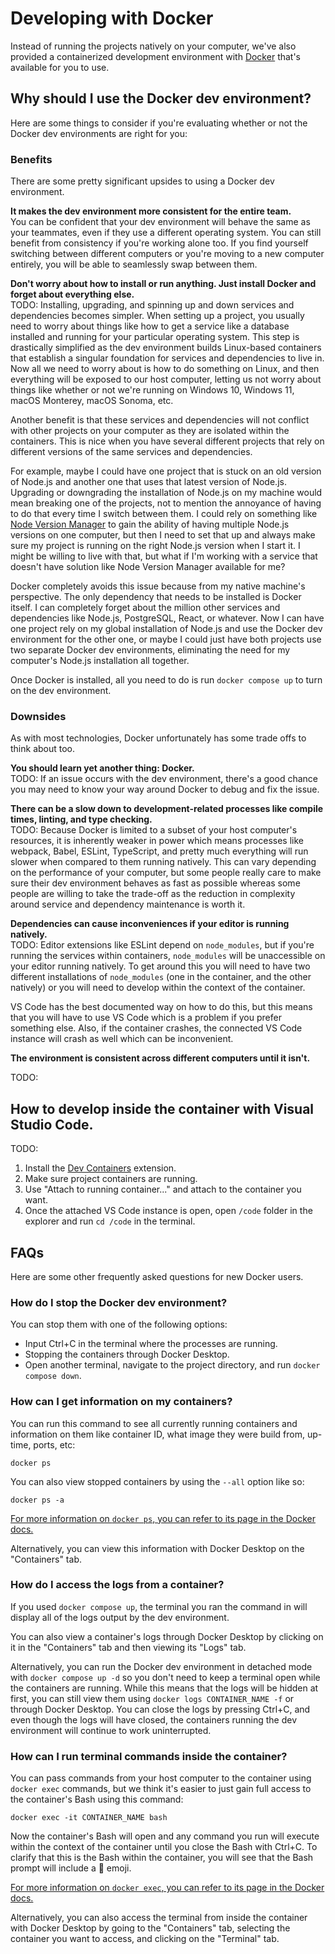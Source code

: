 # Developing with Docker

Instead of running the projects natively on your computer, we've also provided a containerized development environment with [Docker](https://www.docker.com) that's available for you to use.

## Why should I use the Docker dev environment?

Here are some things to consider if you're evaluating whether or not the Docker dev environments are right for you:

### Benefits

There are some pretty significant upsides to using a Docker dev environment.

**It makes the dev environment more consistent for the entire team.**  
You can be confident that your dev environment will behave the same as your teammates, even if they use a different operating system. You can still benefit from consistency if you're working alone too. If you find yourself switching between different computers or you're moving to a new computer entirely, you will be able to seamlessly swap between them.

**Don't worry about how to install or run anything. Just install Docker and forget about everything else.**  
TODO:
Installing, upgrading, and spinning up and down services and dependencies becomes simpler. When setting up a project, you usually need to worry about things like how to get a service like a database installed and running for your particular operating system. This step is drastically simplified as the dev environment builds Linux-based containers that establish a singular foundation for services and dependencies to live in. Now all we need to worry about is how to do something on Linux, and then everything will be exposed to our host computer, letting us not worry about things like whether or not we're running on Windows 10, Windows 11, macOS Monterey, macOS Sonoma, etc.

Another benefit is that these services and dependencies will not conflict with other projects on your computer as they are isolated within the containers. This is nice when you have several different projects that rely on different versions of the same services and dependencies.

For example, maybe I could have one project that is stuck on an old version of Node.js and another one that uses that latest version of Node.js. Upgrading or downgrading the installation of Node.js on my machine would mean breaking one of the projects, not to mention the annoyance of having to do that every time I switch between them. I could rely on something like [Node Version Manager](https://github.com/nvm-sh/nvm) to gain the ability of having multiple Node.js versions on one computer, but then I need to set that up and always make sure my project is running on the right Node.js version when I start it. I might be willing to live with that, but what if I'm working with a service that doesn't have solution like Node Version Manager available for me?

Docker completely avoids this issue because from my native machine's perspective. The only dependency that needs to be installed is Docker itself. I can completely forget about the million other services and dependencies like Node.js, PostgreSQL, React, or whatever. Now I can have one project rely on my global installation of Node.js and use the Docker dev environment for the other one, or maybe I could just have both projects use two separate Docker dev environments, eliminating the need for my computer's Node.js installation all together.

Once Docker is installed, all you need to do is run `docker compose up` to turn on the dev environment.

### Downsides

As with most technologies, Docker unfortunately has some trade offs to think about too.

**You should learn yet another thing: Docker.**  
TODO:
If an issue occurs with the dev environment, there's a good chance you may need to know your way around Docker to debug and fix the issue.

**There can be a slow down to development-related processes like compile times, linting, and type checking.**  
TODO:
Because Docker is limited to a subset of your host computer's resources, it is inherently weaker in power which means processes like webpack, Babel, ESLint, TypeScript, and pretty much everything will run slower when compared to them running natively. This can vary depending on the performance of your computer, but some people really care to make sure their dev environment behaves as fast as possible whereas some people are willing to take the trade-off as the reduction in complexity around service and dependency maintenance is worth it.

**Dependencies can cause inconveniences if your editor is running natively.**  
TODO:
Editor extensions like ESLint depend on `node_modules`, but if you're running the services within containers, `node_modules` will be unaccessible on your editor running natively. To get around this you will need to have two different installations of `node_modules` (one in the container, and the other natively) or you will need to develop within the context of the container.

VS Code has the best documented way on how to do this, but this means that you will have to use VS Code which is a problem if you prefer something else. Also, if the container crashes, the connected VS Code instance will crash as well which can be inconvenient.

**The environment is consistent across different computers until it isn't.**

TODO:

## How to develop inside the container with Visual Studio Code.

TODO:

1. Install the [Dev Containers](https://marketplace.visualstudio.com/items?itemName=ms-vscode-remote.remote-containers) extension.
2. Make sure project containers are running.
3. Use "Attach to running container..." and attach to the container you want.
4. Once the attached VS Code instance is open, open `/code` folder in the explorer and run `cd /code` in the terminal.

## FAQs

Here are some other frequently asked questions for new Docker users.

### How do I stop the Docker dev environment?

You can stop them with one of the following options:

-   Input Ctrl+C in the terminal where the processes are running.
-   Stopping the containers through Docker Desktop.
-   Open another terminal, navigate to the project directory, and run `docker compose down`.

### How can I get information on my containers?

You can run this command to see all currently running containers and information on them like container ID, what image they were build from, up-time, ports, etc:

```
docker ps
```

You can also view stopped containers by using the `--all` option like so:

```
docker ps -a
```

[For more information on `docker ps`, you can refer to its page in the Docker docs.](https://docs.docker.com/engine/reference/commandline/container_ls)

Alternatively, you can view this information with Docker Desktop on the "Containers" tab.

### How do I access the logs from a container?

If you used `docker compose up`, the terminal you ran the command in will display all of the logs output by the dev environment.

You can also view a container's logs through Docker Desktop by clicking on it in the "Containers" tab and then viewing its "Logs" tab.

Alternatively, you can run the Docker dev environment in detached mode with `docker compose up -d` so you don't need to keep a terminal open while the containers are running. While this means that the logs will be hidden at first, you can still view them using `docker logs CONTAINER_NAME -f` or through Docker Desktop. You can close the logs by pressing Ctrl+C, and even though the logs will have closed, the containers running the dev environment will continue to work uninterrupted.

### How can I run terminal commands inside the container?

You can pass commands from your host computer to the container using `docker exec` commands, but we think it's easier to just gain full access to the container's Bash using this command:

```
docker exec -it CONTAINER_NAME bash
```

Now the container's Bash will open and any command you run will execute within the context of the container until you close the Bash with Ctrl+C. To clarify that this is the Bash within the container, you will see that the Bash prompt will include a 🐳 emoji.

[For more information on `docker exec`, you can refer to its page in the Docker docs.](https://docs.docker.com/engine/reference/commandline/container_exec)

Alternatively, you can also access the terminal from inside the container with Docker Desktop by going to the "Containers" tab, selecting the container you want to access, and clicking on the "Terminal" tab.
